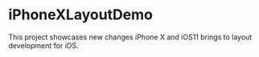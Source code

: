 # iPhoneXLayoutDemo
This project showcases new changes iPhone X and iOS11 brings to layout development for iOS.
